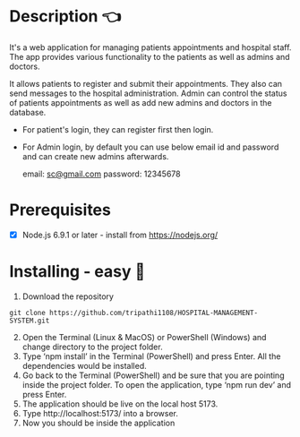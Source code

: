 # Description :point_left:
It's a web application for managing patients appointments and hospital staff. The app provides various functionality to the patients as well as admins and doctors.

It allows patients to register and submit their appointments. They also can send messages to the hospital administration. Admin can control the status of patients appointments as well as add new admins and doctors in the database.



* For patient's login, they can register first then login.
* For Admin login, by default you can use below email id and password and can create new admins afterwards.

  email:  sc@gmail.com
  password: 12345678




# Prerequisites
- [x] Node.js 6.9.1 or later - install from https://nodejs.org/

# Installing - easy :electric_plug:
1.	Download the repository
```
git clone https://github.com/tripathi1108/HOSPITAL-MANAGEMENT-SYSTEM.git
```
2.	Open the Terminal (Linux & MacOS) or PowerShell (Windows) and change directory to the project folder.
3.	Type ‘npm install’ in the Terminal (PowerShell) and press Enter. All the dependencies would be installed.
4.	Go back to the Terminal (PowerShell) and be sure that you are pointing inside the project folder. To open the application, type ‘npm run dev’ and press Enter.
5.	The application should be live on the local host 5173.  
6.	Type http://localhost:5173/ into a browser.
7.	Now you should be inside the application

